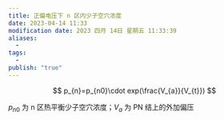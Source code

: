 ```yaml
---
title: 正偏电压下 n 区内少子空穴浓度
date: 2023-04-14 11:33
modification date: 2023 四月 14日 星期五 11:33:39
aliases:
  - 
tags:
  - 
publish: "true"
---
```

$$
p_{n}=p_{n0}\cdot exp(\frac{V_{a}}{V_{t}})
$$

 $p_{n0}$ 为 n 区热平衡少子空穴浓度；$V_{a}$ 为 PN 结上的外加偏压